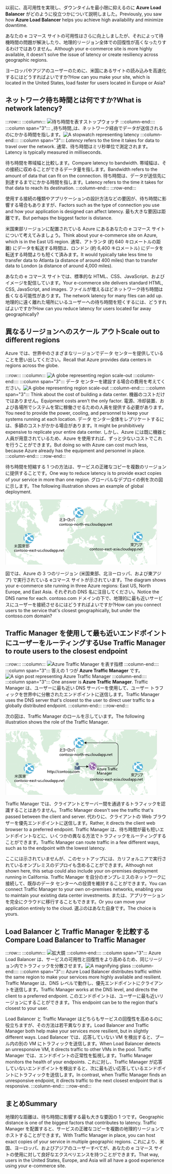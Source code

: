 <span data-ttu-id="e9b5e-101">以前に、高可用性を実現し、ダウンタイムを最小限に抑えるのに **Azure Load Balancer** がどのように役立つかについて説明しました。</span><span class="sxs-lookup"><span data-stu-id="e9b5e-101">Previously, you saw how **Azure Load Balancer** helps you achieve high availability and minimize downtime.</span></span>

<span data-ttu-id="e9b5e-102">あなたの e コマース サイトの可用性はさらに向上しましたが、それによって待機時間の問題が解決したり、地理的リージョン全体での回復性が高くなったりするわけではありません。</span><span class="sxs-lookup"><span data-stu-id="e9b5e-102">Although your e-commerce site is more highly available, it doesn't solve the issue of latency or create resiliency across geographic regions.</span></span>

<span data-ttu-id="e9b5e-103">ヨーロッパやアジアのユーザーのために、米国にあるサイトの読み込みを高速化するにはどうすればよいですか?</span><span class="sxs-lookup"><span data-stu-id="e9b5e-103">How can you make your site, which is located in the United States, load faster for users located in Europe or Asia?</span></span>

## <a name="what-is-network-latency"></a><span data-ttu-id="e9b5e-104">ネットワーク待ち時間とは何ですか?</span><span class="sxs-lookup"><span data-stu-id="e9b5e-104">What is network latency?</span></span>

:::row:::
  :::column:::
    <span data-ttu-id="e9b5e-105">![待ち時間を表すストップウォッチ](../media/4-latency.png) :::column-end:::: :::column span="3"::: _待ち時間_は、ネットワーク経由でデータが送信されるのにかかる時間を指します。</span><span class="sxs-lookup"><span data-stu-id="e9b5e-105">![A stopwatch representing latency](../media/4-latency.png) :::column-end:::: :::column span="3"::: _Latency_ refers to the time it takes for data to travel over the network.</span></span> <span data-ttu-id="e9b5e-106">通常、待ち時間はミリ秒単位で測定されます。</span><span class="sxs-lookup"><span data-stu-id="e9b5e-106">Latency is typically measured in milliseconds.</span></span>

<span data-ttu-id="e9b5e-107">待ち時間を帯域幅と比較します。</span><span class="sxs-lookup"><span data-stu-id="e9b5e-107">Compare latency to bandwidth.</span></span> <span data-ttu-id="e9b5e-108">帯域幅は、その接続に収めることができるデータ量を指します。</span><span class="sxs-lookup"><span data-stu-id="e9b5e-108">Bandwidth refers to the amount of data that can fit on the connection.</span></span> <span data-ttu-id="e9b5e-109">待ち時間は、データが送信先に到達するまでにかかる時間を指します。</span><span class="sxs-lookup"><span data-stu-id="e9b5e-109">Latency refers to the time it takes for that data to reach its destination.</span></span>
  :::column-end:::
:::row-end:::

<span data-ttu-id="e9b5e-110">使用する接続の種類やアプリケーションの設計方法などの要因が、待ち時間に影響する場合もありますが、</span><span class="sxs-lookup"><span data-stu-id="e9b5e-110">Factors such as the type of connection you use and how your application is designed can affect latency.</span></span> <span data-ttu-id="e9b5e-111">最も大きな要因は距離です。</span><span class="sxs-lookup"><span data-stu-id="e9b5e-111">But perhaps the biggest factor is distance.</span></span>

<span data-ttu-id="e9b5e-112">米国東部リージョンに配置されている Azure にあるあなたの e コマース サイトについて考えてみましょう。</span><span class="sxs-lookup"><span data-stu-id="e9b5e-112">Think about your e-commerce site on Azure, which is in the East US region.</span></span> <span data-ttu-id="e9b5e-113">通常、アトランタ (約 640 キロメートルの距離) にデータを転送する時間は、ロンドン (約 6,400 キロメートル) にデータを転送する時間よりも短くて済みます。</span><span class="sxs-lookup"><span data-stu-id="e9b5e-113">It would typically take less time to transfer data to Atlanta (a distance of around 400 miles) than to transfer data to London (a distance of around 4,000 miles).</span></span>

<span data-ttu-id="e9b5e-114">あなたの e コマース サイトでは、標準的な HTML、CSS、JavaScript、およびイメージを配信しています。</span><span class="sxs-lookup"><span data-stu-id="e9b5e-114">Your e-commerce site delivers standard HTML, CSS, JavaScript, and images.</span></span> <span data-ttu-id="e9b5e-115">ファイルが増えるほどネットワーク待ち時間は長くなる可能性があります。</span><span class="sxs-lookup"><span data-stu-id="e9b5e-115">The network latency for many files can add up.</span></span> <span data-ttu-id="e9b5e-116">地理的に遠く離れた場所にいるユーザーへの待ち時間を短くするには、どうすればよいですか?</span><span class="sxs-lookup"><span data-stu-id="e9b5e-116">How can you reduce latency for users located far away geographically?</span></span>

## <a name="scale-out-to-different-regions"></a><span data-ttu-id="e9b5e-117">異なるリージョンへのスケール アウト</span><span class="sxs-lookup"><span data-stu-id="e9b5e-117">Scale out to different regions</span></span>

<span data-ttu-id="e9b5e-118">Azure では、世界中のさまざまなリージョンでデータ センターを提供していることを思い出してください。</span><span class="sxs-lookup"><span data-stu-id="e9b5e-118">Recall that Azure provides data centers in regions across the globe.</span></span>

:::row:::
  :::column:::
    <span data-ttu-id="e9b5e-119">![A globe representing region scale-out](../media/4-scale-out-regions.png) :::column-end:::: :::column span="3"::: データ センターを建設する場合の費用を考えてください。</span><span class="sxs-lookup"><span data-stu-id="e9b5e-119">![A globe representing region scale-out](../media/4-scale-out-regions.png) :::column-end:::: :::column span="3"::: Think about the cost of building a data center.</span></span> <span data-ttu-id="e9b5e-120">機器のコストだけではありません。</span><span class="sxs-lookup"><span data-stu-id="e9b5e-120">Equipment costs aren't the only factor.</span></span> <span data-ttu-id="e9b5e-121">電源、冷却装置、および各場所でシステムを常に稼働させるための人員を提供する必要があります。</span><span class="sxs-lookup"><span data-stu-id="e9b5e-121">You need to provide the power, cooling, and personnel to keep your systems running at each location.</span></span> <span data-ttu-id="e9b5e-122">データ センター全体をレプリケートするには、多額のコストがかかる場合があります。</span><span class="sxs-lookup"><span data-stu-id="e9b5e-122">It might be prohibitively expensive to replicate your entire data center.</span></span> <span data-ttu-id="e9b5e-123">しかし、Azure には既に機器と人員が用意されているため、Azure を使用すれば、ずっと少ないコストでこれを行うことができます。</span><span class="sxs-lookup"><span data-stu-id="e9b5e-123">But doing so with Azure can cost much less, because Azure already has the equipment and personnel in place.</span></span>
  :::column-end:::
:::row-end:::

<span data-ttu-id="e9b5e-124">待ち時間を短縮する 1 つの方法は、サービスの正確なコピーを複数のリージョンに提供することです。</span><span class="sxs-lookup"><span data-stu-id="e9b5e-124">One way to reduce latency is to provide exact copies of your service in more than one region.</span></span> <span data-ttu-id="e9b5e-125">グローバルなデプロイの例を次の図に示します。</span><span class="sxs-lookup"><span data-stu-id="e9b5e-125">The following illustration shows an example of global deployment.</span></span>

![3 か所の Azure データ センターが強調表示された世界地図を示す図。](../media/4-global-deployment.png)

<span data-ttu-id="e9b5e-128">図では、Azure の 3 つのリージョン (米国東部、北ヨーロッパ、および東アジア) で実行されている eコマース サイトが示されています。</span><span class="sxs-lookup"><span data-stu-id="e9b5e-128">The diagram shows your e-commerce site running in three Azure regions: East US, North Europe, and East Asia.</span></span> <span data-ttu-id="e9b5e-129">それぞれの DNS 名に注目してください。</span><span class="sxs-lookup"><span data-stu-id="e9b5e-129">Notice the DNS name for each.</span></span> <span data-ttu-id="e9b5e-130">contoso.com ドメインの下で、地理的に最も近いサービスにユーザーを接続させるにはどうすればよいですか?</span><span class="sxs-lookup"><span data-stu-id="e9b5e-130">How can you connect users to the service that's closest geographically, but under the contoso.com domain?</span></span>

## <a name="use-traffic-manager-to-route-users-to-the-closest-endpoint"></a><span data-ttu-id="e9b5e-131">Traffic Manager を使用して最も近いエンドポイントにユーザーをルーティングする</span><span class="sxs-lookup"><span data-stu-id="e9b5e-131">Use Traffic Manager to route users to the closest endpoint</span></span>

:::row:::
  :::column:::
    <span data-ttu-id="e9b5e-132">![Azure Traffic Manager を表す指標](../media/4-sign-post.png) :::column-end:::: :::column span="3"::: 答えの 1 つが **Azure Traffic Manager** です。</span><span class="sxs-lookup"><span data-stu-id="e9b5e-132">![A sign post representing Azure Traffic Manager](../media/4-sign-post.png) :::column-end:::: :::column span="3"::: One answer is **Azure Traffic Manager**.</span></span> <span data-ttu-id="e9b5e-133">Traffic Manager は、ユーザーに最も近い DNS サーバーを使用して、ユーザー トラフィックを世界中に分散されたエンドポイントに送信します。</span><span class="sxs-lookup"><span data-stu-id="e9b5e-133">Traffic Manager uses the DNS server that's closest to the user to direct user traffic to a globally distributed endpoint.</span></span>
  :::column-end:::
:::row-end:::

<span data-ttu-id="e9b5e-134">次の図は、Traffic Manager のロールを示しています。</span><span class="sxs-lookup"><span data-stu-id="e9b5e-134">The following illustration shows the role of the Traffic Manager.</span></span>

![<span data-ttu-id="e9b5e-135">最も近いデータ センターにユーザー要求をルーティングしている Azure Traffic Manager を示す図。</span><span class="sxs-lookup"><span data-stu-id="e9b5e-135">An illustration showing Azure Traffic Manager routing a user request to the nearest data center.</span></span> ](../media/4-traffic-manager.png)

<span data-ttu-id="e9b5e-136">Traffic Manager では、クライアントとサーバー間を通過するトラフィックを認識することはありません。</span><span class="sxs-lookup"><span data-stu-id="e9b5e-136">Traffic Manager doesn't see the traffic that's passed between the client and server.</span></span> <span data-ttu-id="e9b5e-137">代わりに、クライアントの Web ブラウザーを優先エンドポイントに送信します。</span><span class="sxs-lookup"><span data-stu-id="e9b5e-137">Rather, it directs the client web browser to a preferred endpoint.</span></span> <span data-ttu-id="e9b5e-138">Traffic Manager は、待ち時間が最も短いエンドポイントなどに、いくつかの異なる方法でトラフィックをルーティングすることができます。</span><span class="sxs-lookup"><span data-stu-id="e9b5e-138">Traffic Manager can route traffic in a few different ways, such as to the endpoint with the lowest latency.</span></span>

<span data-ttu-id="e9b5e-139">ここには示されていませんが、このセットアップには、カリフォルニアで実行されているオンプレミスのデプロイも含めることができます。</span><span class="sxs-lookup"><span data-stu-id="e9b5e-139">Although not shown here, this setup could also include your on-premises deployment running in California.</span></span> <span data-ttu-id="e9b5e-140">Traffic Manager を自分のオンプレミスのネットワークに接続して、既存のデータ センターへの投資を維持することができます。</span><span class="sxs-lookup"><span data-stu-id="e9b5e-140">You can connect Traffic Manager to your own on-premises networks, enabling you to maintain your existing data center investments.</span></span> <span data-ttu-id="e9b5e-141">または、アプリケーションを完全にクラウドに移行することもできます。</span><span class="sxs-lookup"><span data-stu-id="e9b5e-141">Or you can move your application entirely to the cloud.</span></span> <span data-ttu-id="e9b5e-142">選ぶのはあなた自身です。</span><span class="sxs-lookup"><span data-stu-id="e9b5e-142">The choice is yours.</span></span>

## <a name="compare-load-balancer-to-traffic-manager"></a><span data-ttu-id="e9b5e-143">Load Balancer と Traffic Manager を比較する</span><span class="sxs-lookup"><span data-stu-id="e9b5e-143">Compare Load Balancer to Traffic Manager</span></span>

:::row:::
  :::column:::
    <span data-ttu-id="e9b5e-144">![拡大鏡](../media/4-magnifying-glass.png) :::column-end:::: :::column span="3"::: Azure Load Balancer は、サービスの可用性と回復性をより高めるため、同じリージョン内でトラフィックを分散させます。</span><span class="sxs-lookup"><span data-stu-id="e9b5e-144">![A magnifying glass](../media/4-magnifying-glass.png) :::column-end:::: :::column span="3"::: Azure Load Balancer distributes traffic within the same region to make your services more highly available and resilient.</span></span> <span data-ttu-id="e9b5e-145">Traffic Manager は、DNS レベルで動作し、優先エンドポイントにクライアントを送信します。</span><span class="sxs-lookup"><span data-stu-id="e9b5e-145">Traffic Manager works at the DNS level, and directs the client to a preferred endpoint.</span></span> <span data-ttu-id="e9b5e-146">このエンドポイントは、ユーザーに最も近いリージョンにすることができます。</span><span class="sxs-lookup"><span data-stu-id="e9b5e-146">This endpoint can be to the region that's closest to your user.</span></span>

<span data-ttu-id="e9b5e-147">Load Balancer と Traffic Manager はどちらもサービスの回復性を高めるのに役立ちますが、その方法は若干異なります。</span><span class="sxs-lookup"><span data-stu-id="e9b5e-147">Load Balancer and Traffic Manager both help make your services more resilient, but in slightly different ways.</span></span> <span data-ttu-id="e9b5e-148">Load Balancer では、応答していない VM を検出すると、プール内の別の VM にトラフィックを送信します。</span><span class="sxs-lookup"><span data-stu-id="e9b5e-148">When Load Balancer detects an unresponsive VM, it directs traffic to other VMs in the pool.</span></span> <span data-ttu-id="e9b5e-149">Traffic Manager では、エンドポイントの正常性を監視します。</span><span class="sxs-lookup"><span data-stu-id="e9b5e-149">Traffic Manager monitors the health of your endpoints.</span></span> <span data-ttu-id="e9b5e-150">これに対し、Traffic Manager が応答していないエンドポイントを検出すると、次に最も近い応答しているエンドポイントにトラフィックを送信します。</span><span class="sxs-lookup"><span data-stu-id="e9b5e-150">In contrast, when Traffic Manager finds an unresponsive endpoint, it directs traffic to the next closest endpoint that is responsive.</span></span>
  :::column-end:::
:::row-end:::

## <a name="summary"></a><span data-ttu-id="e9b5e-151">まとめ</span><span class="sxs-lookup"><span data-stu-id="e9b5e-151">Summary</span></span>

<span data-ttu-id="e9b5e-152">地理的な距離は、待ち時間に影響する最も大きな要因の 1 つです。</span><span class="sxs-lookup"><span data-stu-id="e9b5e-152">Geographic distance is one of the biggest factors that contributes to latency.</span></span> <span data-ttu-id="e9b5e-153">Traffic Manager を配置すると、サービスの正確なコピーを複数の地理的リージョンでホストすることができます。</span><span class="sxs-lookup"><span data-stu-id="e9b5e-153">With Traffic Manager in place, you can host exact copies of your service in multiple geographic regions.</span></span> <span data-ttu-id="e9b5e-154">これにより、米国、ヨーロッパ、およびアジアのユーザーすべてが、あなたの e コマース サイトの使用に対して良好なエクスペリエンスを持つことができます。</span><span class="sxs-lookup"><span data-stu-id="e9b5e-154">That way, users in the United States, Europe, and Asia will all have a good experience using your e-commerce site.</span></span>
